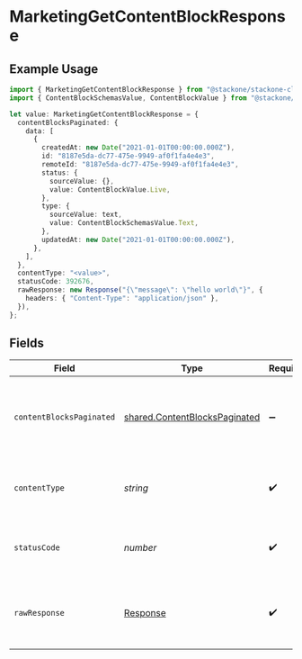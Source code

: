 # MarketingGetContentBlockResponse

## Example Usage

```typescript
import { MarketingGetContentBlockResponse } from "@stackone/stackone-client-ts/sdk/models/operations";
import { ContentBlockSchemasValue, ContentBlockValue } from "@stackone/stackone-client-ts/sdk/models/shared";

let value: MarketingGetContentBlockResponse = {
  contentBlocksPaginated: {
    data: [
      {
        createdAt: new Date("2021-01-01T00:00:00.000Z"),
        id: "8187e5da-dc77-475e-9949-af0f1fa4e4e3",
        remoteId: "8187e5da-dc77-475e-9949-af0f1fa4e4e3",
        status: {
          sourceValue: {},
          value: ContentBlockValue.Live,
        },
        type: {
          sourceValue: text,
          value: ContentBlockSchemasValue.Text,
        },
        updatedAt: new Date("2021-01-01T00:00:00.000Z"),
      },
    ],
  },
  contentType: "<value>",
  statusCode: 392676,
  rawResponse: new Response("{\"message\": \"hello world\"}", {
    headers: { "Content-Type": "application/json" },
  }),
};
```

## Fields

| Field                                                                                 | Type                                                                                  | Required                                                                              | Description                                                                           |
| ------------------------------------------------------------------------------------- | ------------------------------------------------------------------------------------- | ------------------------------------------------------------------------------------- | ------------------------------------------------------------------------------------- |
| `contentBlocksPaginated`                                                              | [shared.ContentBlocksPaginated](../../../sdk/models/shared/contentblockspaginated.md) | :heavy_minus_sign:                                                                    | The Content Block with the given identifier was retrieved                             |
| `contentType`                                                                         | *string*                                                                              | :heavy_check_mark:                                                                    | HTTP response content type for this operation                                         |
| `statusCode`                                                                          | *number*                                                                              | :heavy_check_mark:                                                                    | HTTP response status code for this operation                                          |
| `rawResponse`                                                                         | [Response](https://developer.mozilla.org/en-US/docs/Web/API/Response)                 | :heavy_check_mark:                                                                    | Raw HTTP response; suitable for custom response parsing                               |
